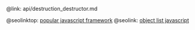 @link: api/destruction_destructor.md

@seolinktop: [popular javascript framework](https://webix.com)
@seolink: [object list javascript](https://webix.com/widget/list/)